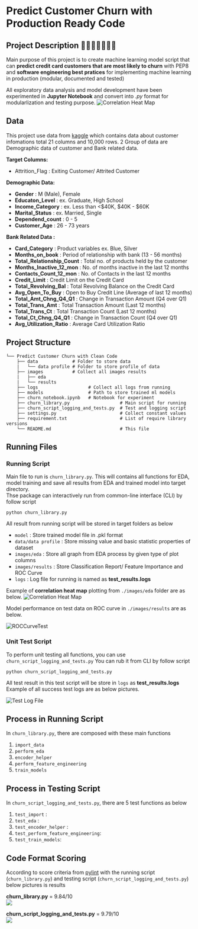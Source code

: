 # Predict Customer Churn with Production Ready Code

## Project Description 👷🏻‍♂️💸🧑🏻‍💻
Main purpose of this project is to create machine learning model script that can **predict credit card customers that are most likely to churn** with PEP8 and **software engineering best pratices** for implementing machine learning in production (modular, documented and tested)

All exploratory data analysis and model development have been experimented  in **Jupyter Notebook** and convert into *.py* format for modularlization and testing purpose.
![Correlation Heat Map](./Asset/Production%20Code%20Ready%20DS.png)

## Data
This project use data from [kaggle](https://www.kaggle.com/sakshigoyal7/credit-card-customers) which contains data about customer infomations total 21 columns and 10,000 rows. 2 Group of data are Demographic data of customer and Bank related data.

**Target Columns:**
- Attrition_Flag : Exiting Customer/ Attrited Customer

**Demographic Data:**
- **Gender** : M (Male), Female
- **Educaton_Level** : ex. Graduate, High School
- **Income_Category** : ex. Less than <$40K, $40K - $60K
- **Marital_Status** : ex. Married, Single
- **Dependend_count** : 0 - 5
- **Customer_Age** : 26 - 73 years

**Bank Related Data :**
- **Card_Category** : Product variables ex. Blue, Silver
- **Months_on_book** : Period of relationship with bank (13 - 56 months)
- **Total_Relationship_Count** : Total no. of products held by the customer
- **Months_Inactive_12_mon** : No. of months inactive in the last 12 months
- **Contacts_Count_12_mon** : No. of Contacts in the last 12 months
- **Credit_Limit** : Credit Limit on the Credit Card
- **Total_Revolving_Bal** : Total Revolving Balance on the Credit Card
- **Avg_Open_To_Buy** : Open to Buy Credit Line (Average of last 12 months)
- **Total_Amt_Chng_Q4_Q1** : Change in Transaction Amount (Q4 over Q1)
- **Total_Trans_Amt** : Total Transaction Amount (Last 12 months)
- **Total_Trans_Ct** : Total Transaction Count (Last 12 months)
- **Total_Ct_Chng_Q4_Q1** : Change in Transaction Count (Q4 over Q1)
- **Avg_Utilization_Ratio** : Average Card Utilization Ratio

## Project Structure
    └── Predict Customer Churn with Clean Code 
        ├── data             # Folder to store data
        |   └── data profile # Folder to store profile of data
        ├── images           # Collect all images results
        |   ├── eda            
        |   └── results       
        ├── logs                   # Collect all logs from running
        ├── models                 # Path to store trained ml models
        ├── churn_notebook.ipynb   # Notebook for experiment
        ├── churn_library.py                   # Main script for running
        ├── churn_script_logging_and_tests.py  # Test and logging script
        ├── settings.py                        # Collect constant values
        ├── requirement.txt                    # List of require library versions
        └── README.md                          # This file

## Running Files
### Running Script
Main file to run is ```churn_library.py```. This will contains all functions for EDA, model training and save all results from EDA and trained model into target directory.<br/>
Thse package can interactively run from common-line interface (CLI) by follow script

``` CLI
python churn_library.py
```
All result from running script will be stored in target folders as below
- ```model``` : Store trained model file in .pkl format
- ```data/data profile``` : Store missing value and basic statistic properties of dataset
- ```images/eda``` : Store all graph from EDA process by given type of plot  columns
- ```images/results``` : Store Classification Report/ Feature Importance and ROC Curve
- ```logs``` : Log file for running is named as **test_results.logs**

Example of **correlation heat map** plotting from ```./images/eda``` folder are as below.
![Correlation Heat Map](./images/eda/Correlation_heatmap.png)

Model performance on test data on ROC curve in ```./images/results``` are as below.

![ROCCurveTest](./images/results/Test%20Data%20ROC%20Curve.png)

### Unit Test Script
To perform unit testing all functions, you can use ```churn_script_logging_and_tests.py```
You can rub it from CLI by follow script
``` CLI
python churn_script_logging_and_tests.py
```
All test result in this test script will be store in ```logs``` as **test_results.logs** <br/>
Example of all success test logs are as below pictures.

![Test Log File ](./Asset/test_logs.png)

## Process in **Running Script**
In ```churn_library.py```, there are composed with these main functions
1. ```import_data```  <br/>
2. ```perform_eda```  <br/>
3. ```encoder_helper```  <br/>
4. ```perform_feature_engineering```  <br/>
5. ```train_models```  <br/>

## Process in **Testing Script**
In ```churn_script_logging_and_tests.py```, there are 5 test functions as below
1. ```test_import``` :
2. ```test_eda``` :
3. ```test_encoder_helper``` :
4. ```test_perform_feature_engineering```:
5. ```test_train_models```:

## Code Format Scoring
According to score criteria from [pylint](https://pylint.org/) with the running script (```churn_library.py```) and testing script (```churn_script_logging_and_tests.py```) below pictures is results 

**churn_library.py** = 9.84/10 <br/>
![](./Asset/pylint_score_run_script.png)

**churn_script_logging_and_tests.py** = 9.79/10 <br/>
![](./Asset/pylint_score_test_script.png)